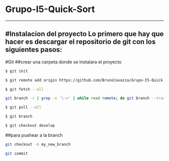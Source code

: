 # Grupo-I5-Quick-Sort
--------
#Instalacion del proyecto
Lo primero que hay que hacer es descargar el repositorio de git con los siguientes pasos:
--------
#Git
##crear una carpeta donde se instalara el proyecto
```sh
$ git init
```
```sh
$ git remote add origin https://github.com/BrunoCavazza/Grupo-I5-Quick-Sort.git
```
```sh
$ git fetch --all
```
```sh
git branch -r | grep -v '\->' | while read remote; do git branch --track "${remote#origin/}" "$remote"; done
```
```sh
$ git pull --all
```
```sh
$ git branch
```
```sh
$ git checkout develop
```
##para pushear a la branch
```sh
git checkout -b my_new_branch
```
```sh
git commit
```
